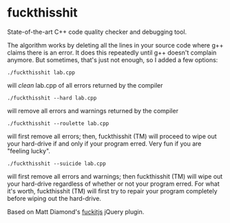 fuckthisshit
============

State-of-the-art C++ code quality checker and debugging tool.

The algorithm works by deleting all the lines in your source code where g++ claims there is an error. It does this repeatedly until g++ doesn't complain anymore. But sometimes, that's just not enough, so I added a few options:

```
./fuckthisshit lab.cpp
```
will *clean* lab.cpp of all errors returned by the compiler


```
./fuckthisshit --hard lab.cpp
```
will remove all errors and warnings returned by the compiler


```
./fuckthisshit --roulette lab.cpp
```
will first remove all errors; then, fuckthisshit (TM) will proceed to wipe out your hard-drive if and only if your program erred. Very fun if you are "feeling lucky".


```
./fuckthisshit --suicide lab.cpp
```
will first remove all errors and warnings; then fuckthisshit (TM) will wipe out your hard-drive regardless of whether or not your program erred. For what it's worth, fuckthisshit (TM) will first try to repair your program completely before wiping out the hard-drive.


Based on Matt Diamond's <a href="https://github.com/mattdiamond/fuckitjs">fuckitjs</a> jQuery plugin.
